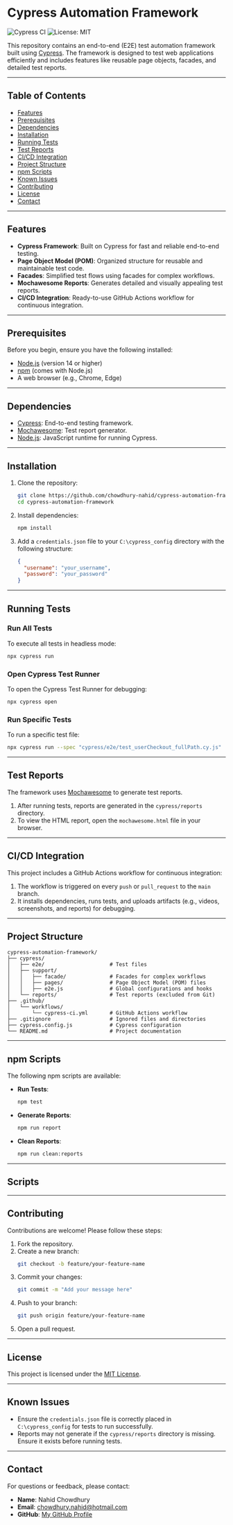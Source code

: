 # Cypress Automation Framework

![Cypress CI](https://github.com/chowdhury-nahid/cypress-automation-framework/actions/workflows/cypress-ci.yml/badge.svg)
![License: MIT](https://img.shields.io/badge/License-MIT-green.svg)

This repository contains an end-to-end (E2E) test automation framework built using [Cypress](https://www.cypress.io/). The framework is designed to test web applications efficiently and includes features like reusable page objects, facades, and detailed test reports.

---

## Table of Contents
- [Features](#features)
- [Prerequisites](#prerequisites)
- [Dependencies](#dependencies)
- [Installation](#installation)
- [Running Tests](#running-tests)
- [Test Reports](#test-reports)
- [CI/CD Integration](#cicd-integration)
- [Project Structure](#project-structure)
- [npm Scripts](#npm-scripts)
- [Known Issues](#known-issues)
- [Contributing](#contributing)
- [License](#license)
- [Contact](#contact)

---

## Features

- **Cypress Framework**: Built on Cypress for fast and reliable end-to-end testing.
- **Page Object Model (POM)**: Organized structure for reusable and maintainable test code.
- **Facades**: Simplified test flows using facades for complex workflows.
- **Mochawesome Reports**: Generates detailed and visually appealing test reports.
- **CI/CD Integration**: Ready-to-use GitHub Actions workflow for continuous integration.

---

## Prerequisites

Before you begin, ensure you have the following installed:

- [Node.js](https://nodejs.org/) (version 14 or higher)
- [npm](https://www.npmjs.com/) (comes with Node.js)
- A web browser (e.g., Chrome, Edge)

---

## Dependencies

- [Cypress](https://www.cypress.io/): End-to-end testing framework.
- [Mochawesome](https://www.npmjs.com/package/mochawesome): Test report generator.
- [Node.js](https://nodejs.org/): JavaScript runtime for running Cypress.

---

## Installation

1. Clone the repository:
   ```bash
   git clone https://github.com/chowdhury-nahid/cypress-automation-framework.git
   cd cypress-automation-framework
   ```

2. Install dependencies:
   ```bash
   npm install
   ```

3. Add a `credentials.json` file to your `C:\cypress_config` directory with the following structure:
   ```json
   {
     "username": "your_username",
     "password": "your_password"
   }
   ```

---

## Running Tests

### Run All Tests
To execute all tests in headless mode:
```bash
npx cypress run
```

### Open Cypress Test Runner
To open the Cypress Test Runner for debugging:
```bash
npx cypress open
```

### Run Specific Tests
To run a specific test file:
```bash
npx cypress run --spec "cypress/e2e/test_userCheckout_fullPath.cy.js"
```

---

## Test Reports

The framework uses [Mochawesome](https://www.npmjs.com/package/mochawesome) to generate test reports.

1. After running tests, reports are generated in the `cypress/reports` directory.
2. To view the HTML report, open the `mochawesome.html` file in your browser.

---

## CI/CD Integration

This project includes a GitHub Actions workflow for continuous integration:

1. The workflow is triggered on every `push` or `pull_request` to the `main` branch.
2. It installs dependencies, runs tests, and uploads artifacts (e.g., videos, screenshots, and reports) for debugging.

---

## Project Structure

```plaintext
cypress-automation-framework/
├── cypress/
│   ├── e2e/                     # Test files
│   ├── support/
│   │   ├── facade/              # Facades for complex workflows
│   │   ├── pages/               # Page Object Model (POM) files
│   │   ├── e2e.js               # Global configurations and hooks
│   └── reports/                 # Test reports (excluded from Git)
├── .github/
│   └── workflows/
│       └── cypress-ci.yml       # GitHub Actions workflow
├── .gitignore                   # Ignored files and directories
├── cypress.config.js            # Cypress configuration
└── README.md                    # Project documentation
```

---

## npm Scripts

The following npm scripts are available:

- **Run Tests**:
  ```bash
  npm test
  ```
- **Generate Reports**:
  ```bash
  npm run report
  ```
- **Clean Reports**:
  ```bash
  npm run clean:reports
  ```

---

## Scripts

---

## Contributing

Contributions are welcome! Please follow these steps:

1. Fork the repository.
2. Create a new branch:
   ```bash
   git checkout -b feature/your-feature-name
   ```
3. Commit your changes:
   ```bash
   git commit -m "Add your message here"
   ```
4. Push to your branch:
   ```bash
   git push origin feature/your-feature-name
   ```
5. Open a pull request.

---

## License

This project is licensed under the [MIT License](LICENSE).

---

## Known Issues

- Ensure the `credentials.json` file is correctly placed in `C:\cypress_config` for tests to run successfully.
- Reports may not generate if the `cypress/reports` directory is missing. Ensure it exists before running tests.

---

## Contact

For questions or feedback, please contact:

- **Name**: Nahid Chowdhury
- **Email**: chowdhury.nahid@hotmail.com
- **GitHub**: [My GitHub Profile](https://github.com/chowdhury-nahid)